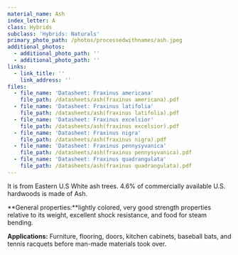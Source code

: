```yaml
---
material_name: Ash
index_letter: A
class: Hybrids
subclass: 'Hybrids: Naturals'
primary_photo_path: /photos/processedwithnames/ash.jpeg
additional_photos:
  - additional_photo_path: ''
  - additional_photo_path: ''
links:
  - link_title: ''
    link_address: ''
files:
  - file_name: 'Datasheet: Fraxinus americana'
    file_path: /datasheets/ash(fraxinus americana).pdf
  - file_name: 'Datasheet: Fraxinus latifolia'
    file_path: /datasheets/ash(fraxinus latifolia).pdf
  - file_name: 'Datasheet: Fraxinus excelsior'
    file_path: /datasheets/ash(fraxinus excelsior).pdf
  - file_name: 'Datasheet: Fraxinus nigra'
    file_path: /datasheets/ash(fraxinus nigra).pdf
  - file_name: 'Datasheet: Fraxinus pennysyvanica'
    file_path: /datasheets/ash(fraxinus pennysyvanica).pdf
  - file_name: 'Datasheet: Fraxinus quadrangulata'
    file_path: /datasheets/ash(fraxinus quadrangulata).pdf
---
```


It is from Eastern U.S White ash trees. 4.6% of commercially available U.S. hardwoods is made of Ash.

**General properties:**lightly colored, very good strength properties relative to its weight, excellent shock resistance, and food for steam bending.

**Applications:** Furniture, flooring, doors, kitchen cabinets, baseball bats, and tennis racquets before man-made materials took over.